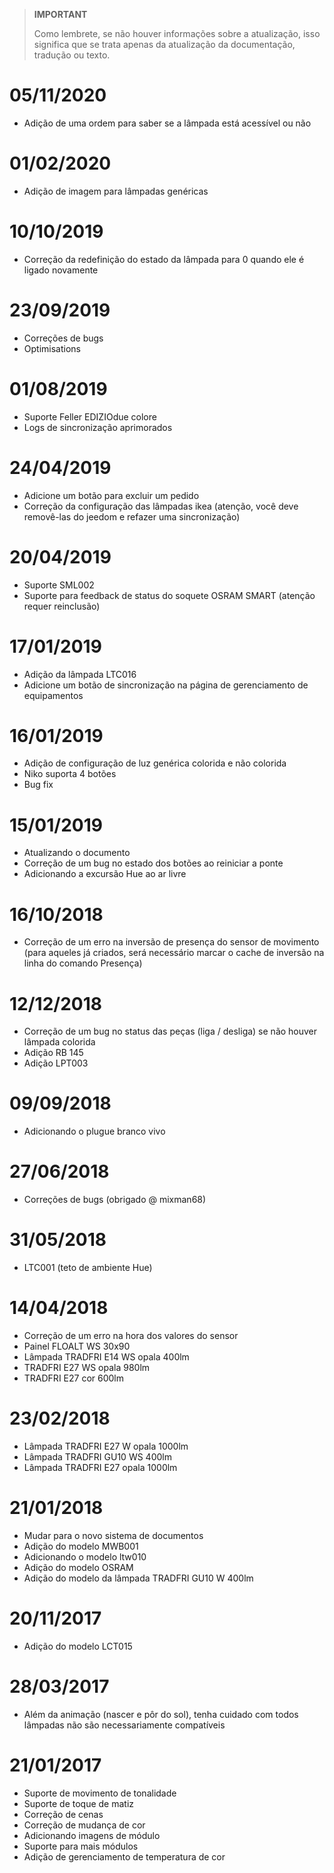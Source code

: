 >**IMPORTANT**
>
>Como lembrete, se não houver informações sobre a atualização, isso significa que se trata apenas da atualização da documentação, tradução ou texto.

# 05/11/2020

- Adição de uma ordem para saber se a lâmpada está acessível ou não

# 01/02/2020

- Adição de imagem para lâmpadas genéricas

# 10/10/2019

- Correção da redefinição do estado da lâmpada para 0 quando ele é ligado novamente

# 23/09/2019

- Correções de bugs
- Optimisations

# 01/08/2019

- Suporte Feller EDIZIOdue colore
- Logs de sincronização aprimorados

# 24/04/2019

- Adicione um botão para excluir um pedido
- Correção da configuração das lâmpadas ikea (atenção, você deve removê-las do jeedom e refazer uma sincronização)

# 20/04/2019

- Suporte SML002
- Suporte para feedback de status do soquete OSRAM SMART (atenção requer reinclusão)

# 17/01/2019

- Adição da lâmpada LTC016
- Adicione um botão de sincronização na página de gerenciamento de equipamentos

# 16/01/2019

- Adição de configuração de luz genérica colorida e não colorida
- Niko suporta 4 botões
- Bug fix

# 15/01/2019

- Atualizando o documento
- Correção de um bug no estado dos botões ao reiniciar a ponte
- Adicionando a excursão Hue ao ar livre

# 16/10/2018

- Correção de um erro na inversão de presença do sensor de movimento (para aqueles já criados, será necessário marcar o cache de inversão na linha do comando Presença)

# 12/12/2018

- Correção de um bug no status das peças (liga / desliga) se não houver lâmpada colorida
- Adição RB 145
- Adição LPT003

# 09/09/2018

- Adicionando o plugue branco vivo

# 27/06/2018

- Correções de bugs (obrigado @ mixman68)

# 31/05/2018

-	LTC001 (teto de ambiente Hue)

# 14/04/2018

-   Correção de um erro na hora dos valores do sensor
-   Painel FLOALT WS 30x90
-   Lâmpada TRADFRI E14 WS opala 400lm
-	TRADFRI E27 WS opala 980lm
-	TRADFRI E27 cor 600lm

# 23/02/2018

-	Lâmpada TRADFRI E27 W opala 1000lm
-	Lâmpada TRADFRI GU10 WS 400lm
-	Lâmpada TRADFRI E27 opala 1000lm

# 21/01/2018

- 	Mudar para o novo sistema de documentos
-   Adição do modelo MWB001
-   Adicionando o modelo ltw010
-   Adição do modelo OSRAM
-   Adição do modelo da lâmpada TRADFRI GU10 W 400lm

# 20/11/2017

-   Adição do modelo LCT015

# 28/03/2017

-   Além da animação (nascer e pôr do sol), tenha cuidado com todos
    lâmpadas não são necessariamente compatíveis

# 21/01/2017

-   Suporte de movimento de tonalidade
-   Suporte de toque de matiz
-   Correção de cenas
-   Correção de mudança de cor
-   Adicionando imagens de módulo
-   Suporte para mais módulos
-   Adição de gerenciamento de temperatura de cor
